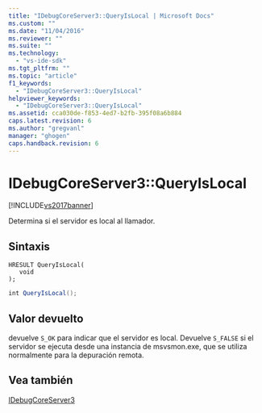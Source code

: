 ```yaml
---
title: "IDebugCoreServer3::QueryIsLocal | Microsoft Docs"
ms.custom: ""
ms.date: "11/04/2016"
ms.reviewer: ""
ms.suite: ""
ms.technology: 
  - "vs-ide-sdk"
ms.tgt_pltfrm: ""
ms.topic: "article"
f1_keywords: 
  - "IDebugCoreServer3::QueryIsLocal"
helpviewer_keywords: 
  - "IDebugCoreServer3::QueryIsLocal"
ms.assetid: cca030de-f853-4ed7-b2fb-395f08a6b884
caps.latest.revision: 6
ms.author: "gregvanl"
manager: "ghogen"
caps.handback.revision: 6
---
```

# IDebugCoreServer3::QueryIsLocal
[!INCLUDE[vs2017banner](../../../code-quality/includes/vs2017banner.md)]

Determina si el servidor es local al llamador.  
  
## Sintaxis  
  
```cpp#  
HRESULT QueryIsLocal(  
   void  
);  
```  
  
```c#  
int QueryIsLocal();  
```  
  
## Valor devuelto  
 devuelve `S_OK` para indicar que el servidor es local.  Devuelve `S_FALSE` si el servidor se ejecuta desde una instancia de msvsmon.exe, que se utiliza normalmente para la depuración remota.  
  
## Vea también  
 [IDebugCoreServer3](../../../extensibility/debugger/reference/idebugcoreserver3.md)